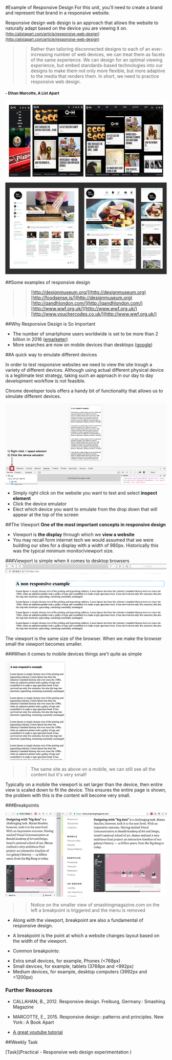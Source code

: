 #Example of Responsive Design
For this unit, you'll need to create a brand and represent that brand in a responsive website. 


 Responsive design web design is an approach that allows the 
 website to naturally adapt based on the device you are viewing it on.  <small>[http://alistapart.com/article/responsive-web-design](http://alistapart.com/article/responsive-web-design)</small>
 
 >> Rather than tailoring disconnected designs to each of an ever-increasing number of web devices, we can treat them as facets of the same experience. We can design for an optimal viewing experience, but embed standards-based technologies into our designs to make them not only more flexible, but more adaptive to the media that renders them. In short, we need to practice responsive web design.   
 
 <sub>**- Ethan Marcotte, A List Apart** </sub>
 
 
![](assets/adaptive_site_2.png)
![](assets/adaptive_site.png)

##Some examples of responsive design 

>> [http://designmuseum.org/](http://designmuseum.org)  
>> [http://foodsense.is/](http://designmuseum.org) 
>> [http://qandhlondon.com/](http://qandhlondon.com/)  
>> [http://www.wwf.org.uk/](http://www.wwf.org.uk/)  
>> [http://www.vouchercodes.co.uk/](http://www.wwf.org.uk/) 


##Why Responsive Design is So Important 

- The number of smartphone users worldwide is set to be more than 2 billion in 2016 ([emarketer](http://www.emarketer.com/Article/2-Billion-Consumers-Worldwide-Smartphones-by-2016/1011694))
- More searches are now on mobile devices than desktops ([google](https://adwords.googleblog.com/2015/05/building-for-next-moment.html))

##A quick way to emulate different devices 

In order to test responsive websites we need to view the site trough a variety of different devices. Although using actual different physical device is a legitimate test strategy, taking  such an approach in our day to day development workflow is not feasible. 

Chrome developer tools offers a handy bit of functionality that allows us to simulate different devices. 


![device_emulation_tools_up.png](assets/device_emulation_tools_up.png)

- Simply right click on the website you want to test and select **inspect element**	
- Click the device emulator
- Elect which device you want to emulate from the drop down that will appear at the top of the screen



##The Viewport
**One of the most important concepts in responsive design**

- Viewport is **the display** through which we **view a website**
- You may recall form internet tech we would assumed that we were building our sites for a display with a width of 980px. Historically this was the typical minimum monitor/viewport size. 



###Viewport is simple when it comes to desktop browsers
![](assets/device_on_a_browser.png)

The viewport is the same size of the browser. When we make the browser small the viewport becomes smaller. 





###When it comes to mobile devices things are't quite as simple

![](assets/small_device.png)
>> The same site as above on a mobile, we can still see all the content but it's very small!


Typically on a mobile the viewport is set larger than the device, then entire view is scaled down to fit the device. This ensures the entire page is shown, the problem with this is the content will become very small.

###Breakpoints 

![](assets/responsive_layout.png)
>> Notice on the smaller view of smashingmagazine.com on the left a breakpoint is triggered and the menu is removed

* Along with the viewport, breakpoint are also a fundamental of responsive design. 

* A breakpoint is the point at which a website changes layout based on the width of the viewport. 

* Common breakpoints:
 - Extra small devices, for example, Phones (<768px)
 - Small devices, for example, tablets (3768px and <992px)
 -  Medium devices, for example, desktop computers (3992px and <1200px)


### Further Resources


- CALLAHAN, B., 2012. Responsive design. Freiburg, Germany : Smashing Magazine	

- MARCOTTE, E., 2015. Responsive design : patterns and principles. New York : A Book Apart

- [A great youtube tutorial](https://www.youtube.com/watch?v=BIz02qY5BRA)

##Weekly Task

[Task](Practical - Responsive web design experimentation )



